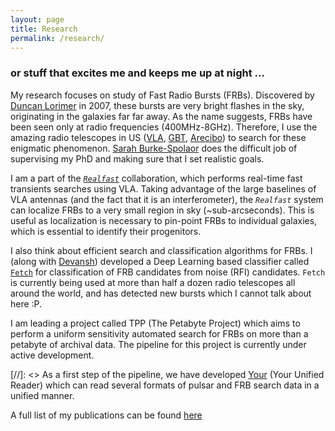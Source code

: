 ```yaml
---
layout: page
title: Research
permalink: /research/
---
```


### or stuff that excites me and keeps me up at night ... 

My research focuses on study of Fast Radio Bursts (FRBs). Discovered by [Duncan Lorimer](https://physics.wvu.edu/faculty-and-staff/faculty/duncan-lorimer) in 2007, these bursts are very bright flashes in the sky, originating in the galaxies far far away. As the name suggests, FRBs have been seen only at radio frequencies (400MHz-8GHz). Therefore, I use the amazing radio telescopes in US ([VLA](http://www.vla.nrao.edu/), [GBT](https://greenbankobservatory.org/science/telescopes/gbt/), [Arecibo](https://www.naic.edu/ao/new-landing)) to search for these enigmatic phenomenon. [Sarah Burke-Spolaor](https://sarahspolaor.faculty.wvu.edu/) does the difficult job of supervising my PhD and making sure that I set realistic goals. 

I am a part of the [*`Realfast`*](http://realfast.io/) collaboration, which performs real-time fast transients searches using VLA. Taking advantage of the large baselines of VLA antennas (and the fact that it is an interferometer), the *`Realfast`* system can localize FRBs to a very small region in sky (~sub-arcseconds). This is useful as localization is necessary to pin-point FRBs to individual galaxies, which is essential to identify their progenitors. 

I also think about efficient search and classification algorithms for FRBs. I (along with [Devansh](https://www.linkedin.com/in/devanshkv)) developed a Deep Learning based classifier called [`Fetch`](https://github.com/devanshkv/fetch) for classification of FRB candidates from noise (RFI) candidates. `Fetch` is currently being used at more than half a dozen radio telescopes all around the world, and has detected new bursts which I cannot talk about here :P. 

I am leading a project called TPP (The Petabyte Project) which aims to perform a uniform sensitivity automated search for FRBs on more than a petabyte of archival data. The pipeline for this project is currently under active development. 

[//]: <> As a first step of the pipeline, we have developed [Your](https://github.com/devanshkv/your) (Your Unified Reader) which can read several formats of pulsar and FRB search data in a unified manner.  

A full list of my publications can be found [here](https://ui.adsabs.harvard.edu/public-libraries/yUUKwaFhRVu2DCvZ4A3HXg)
 
 



